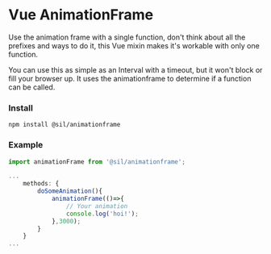 # Vue AnimationFrame

Use the animation frame with a single function, don't think about all the prefixes and ways to do it, this Vue mixin makes it's workable with only one function.

You can use this as simple as an Interval with a timeout, but it won't block or fill your browser up. It uses the animationframe to determine if a function can be called.

### Install

`npm install @sil/animationframe`

### Example

```js
import animationFrame from '@sil/animationframe';

...
	methods: {
		doSomeAnimation(){
			animationFrame(()=>{
				// Your animation
				console.log('hoi!');
			},3000);
		}
	}
...

```
